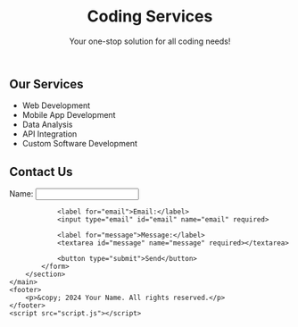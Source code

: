 <!DOCTYPE html>
<html lang="en">
<head>
    <meta charset="UTF-8">
    <meta name="viewport" content="width=device-width, initial-scale=1.0">
    <title>Coding Services</title>
    <link rel="stylesheet" href="styles.css">
</head>
<body>
    <header>
        <h1>Coding Services</h1>
        <p>Your one-stop solution for all coding needs!</p>
    </header>
    <main>
        <section id="services">
            <h2>Our Services</h2>
            <ul>
                <li>Web Development</li>
                <li>Mobile App Development</li>
                <li>Data Analysis</li>
                <li>API Integration</li>
                <li>Custom Software Development</li>
            </ul>
        </section>
        <section id="contact">
            <h2>Contact Us</h2>
            <form id="contactForm">
                <label for="name">Name:</label>
                <input type="text" id="name" name="name" required>
                
                <label for="email">Email:</label>
                <input type="email" id="email" name="email" required>
                
                <label for="message">Message:</label>
                <textarea id="message" name="message" required></textarea>
                
                <button type="submit">Send</button>
            </form>
        </section>
    </main>
    <footer>
        <p>&copy; 2024 Your Name. All rights reserved.</p>
    </footer>
    <script src="script.js"></script>
</body>
</html>
